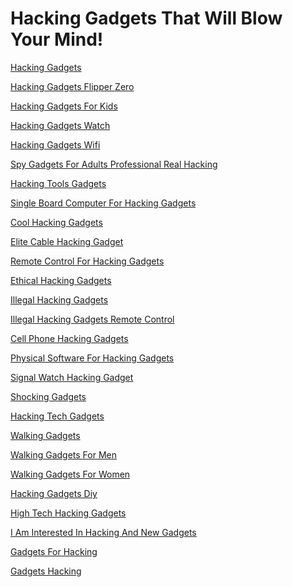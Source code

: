 <h1>Hacking Gadgets That Will Blow Your Mind!</h1><p><a href="post/hacking-gadgets.md">Hacking Gadgets</a></p>
<p><a href="post/hacking-gadgets-flipper-zero.md">Hacking Gadgets Flipper Zero</a></p>
<p><a href="post/hacking-gadgets-for-kids.md">Hacking Gadgets For Kids</a></p>
<p><a href="post/hacking-gadgets-watch.md">Hacking Gadgets Watch</a></p>
<p><a href="post/hacking-gadgets-wifi.md">Hacking Gadgets Wifi</a></p>
<p><a href="post/spy-gadgets-for-adults-professional-real-hacking.md">Spy Gadgets For Adults Professional Real Hacking</a></p>
<p><a href="post/hacking-tools-gadgets.md">Hacking Tools Gadgets</a></p>
<p><a href="post/single-board-computer-for-hacking-gadgets.md">Single Board Computer For Hacking Gadgets</a></p>
<p><a href="post/cool-hacking-gadgets.md">Cool Hacking Gadgets</a></p>
<p><a href="post/elite-cable-hacking-gadget.md">Elite Cable Hacking Gadget</a></p>
<p><a href="post/remote-control-for-hacking-gadgets.md">Remote Control For Hacking Gadgets</a></p>
<p><a href="post/ethical-hacking-gadgets.md">Ethical Hacking Gadgets</a></p>
<p><a href="post/illegal-hacking-gadgets.md">Illegal Hacking Gadgets</a></p>
<p><a href="post/illegal-hacking-gadgets-remote-control.md">Illegal Hacking Gadgets Remote Control</a></p>
<p><a href="post/cell-phone-hacking-gadgets.md">Cell Phone Hacking Gadgets</a></p>
<p><a href="post/physical-software-for-hacking-gadgets.md">Physical Software For Hacking Gadgets</a></p>
<p><a href="post/signal-watch-hacking-gadget.md">Signal Watch Hacking Gadget</a></p>
<p><a href="post/shocking-gadgets.md">Shocking Gadgets</a></p>
<p><a href="post/hacking-tech-gadgets.md">Hacking Tech Gadgets</a></p>
<p><a href="post/walking-gadgets.md">Walking Gadgets</a></p>
<p><a href="post/walking-gadgets-for-men.md">Walking Gadgets For Men</a></p>
<p><a href="post/walking-gadgets-for-women.md">Walking Gadgets For Women</a></p>
<p><a href="post/hacking-gadgets-diy.md">Hacking Gadgets Diy</a></p>
<p><a href="post/high-tech-hacking-gadgets.md">High Tech Hacking Gadgets</a></p>
<p><a href="post/i-am-interested-in-hacking-and-new-gadgets.md">I Am Interested In Hacking And New Gadgets</a></p>
<p><a href="post/gadgets-for-hacking.md">Gadgets For Hacking</a></p>
<p><a href="post/gadgets-hacking.md">Gadgets Hacking</a></p>
